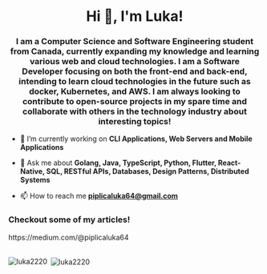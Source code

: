 <h1 align="center">Hi 👋, I'm Luka!</h1>
<h3 align="center">I am a Computer Science and Software Engineering student from Canada, currently expanding my knowledge and learning various web and cloud technologies. I am a Software Developer focusing on both the front-end and back-end, intending to learn cloud technologies in the future such as docker, Kubernetes, and AWS. I am always looking to contribute to open-source projects in my spare time and collaborate with others in the technology industry about interesting topics!</h3>

- 🔭 I’m currently working on **CLI Applications, Web Servers and Mobile Applications**

- 💬 Ask me about **Golang, Java, TypeScript, Python, Flutter, React-Native, SQL, RESTful APIs, Databases, Design Patterns, Distributed Systems**

- 📫 How to reach me **piplicaluka64@gmail.com**


<h3 align="left">Checkout some of my articles!</h3>
https://medium.com/@piplicaluka64

<br>
<br>

<p><img align="left" src="https://github-readme-stats.vercel.app/api/top-langs?username=luka2220&show_icons=true&locale=en&theme=prussian" alt="luka2220" /></p>

<p>&nbsp;<img align="center" src="https://github-readme-stats.vercel.app/api?username=luka2220&show_icons=true&locale=en&theme=prussian" alt="luka2220" /></p>

